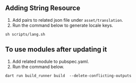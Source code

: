 ## Adding String Resource

1. Add pairs to related json file under `asset/translation`.
2. Run the command below to generate locale keys.

```
sh scripts/lang.sh
```


## To use modules after updating it

1. Add related module to pubspec.yaml.
2. Run the command below.

```
dart run build_runner build  --delete-conflicting-outputs
```
